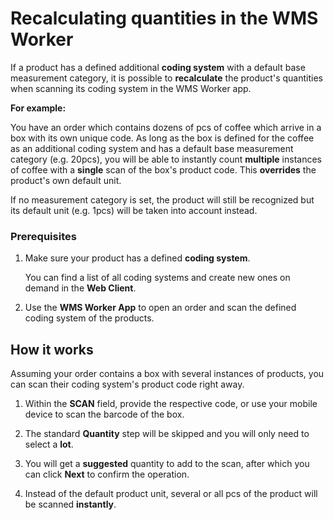 # Recalculating quantities in the WMS Worker 

If a product has a defined additional **coding system** with a default base measurement category, it is possible to **recalculate** the product's quantities when scanning its coding system in the WMS Worker app.

**For example:**

You have an order which contains dozens of pcs of coffee which arrive in a box with its own unique code. As long as the box is defined for the coffee as an additional coding system and has a default base measurement category (e.g. 20pcs), you will be able to instantly count **multiple** instances of coffee with a **single** scan of the box's product code. This **overrides** the product's own default unit.

If no measurement category is set, the product will still be recognized but its default unit (e.g. 1pcs) will be taken into account instead.

### Prerequisites

1. Make sure your product has a defined **coding system**.
   
    You can find a list of all coding systems and create new ones on demand in the **Web Client**.

2. Use the **WMS Worker App** to open an order and scan the defined coding system of the products.

## How it works

Assuming your order contains a box with several instances of products, you can scan their coding system's product code right away.

1. Within the **SCAN** field, provide the respective code, or use your mobile device to scan the barcode of the box.
   
2. The standard **Quantity** step will be skipped and you will only need to select a **lot**.

3. You will get a **suggested** quantity to add to the scan, after which you can click **Next** to confirm the operation.

4. Instead of the default product unit, several or all pcs of the product will be scanned **instantly**.

